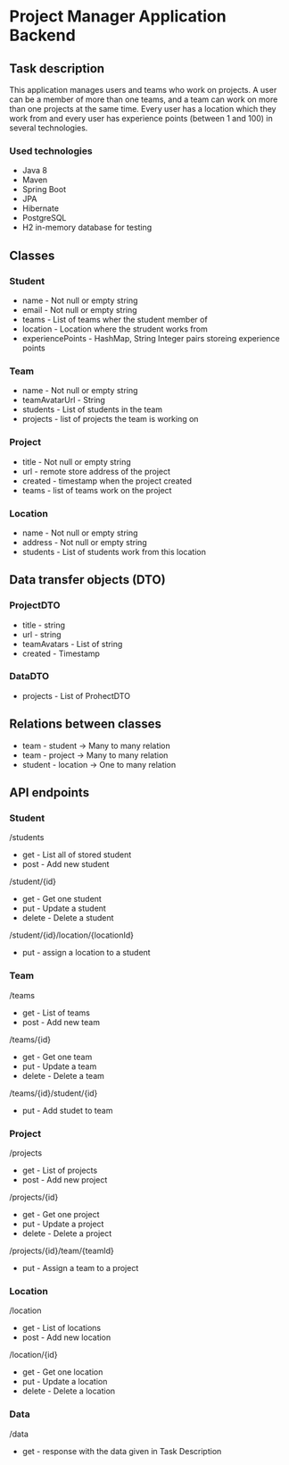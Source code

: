 # Project Manager Application Backend

## Task description

This application manages users and teams who work on projects. A user can be a member of more than one
teams, and a team can work on more than one projects at the same time. Every user has a location which they work from and every user has experience points (between 1 and 100) in several technologies.

### Used technologies

* Java 8
* Maven
* Spring Boot
* JPA
* Hibernate
* PostgreSQL
* H2 in-memory database for testing


## Classes

### Student


* name - Not null or empty string
* email - Not null or empty string
* teams - List of teams wher the student member of
* location - Location where the strudent works from
* experiencePoints - HashMap, String Integer pairs storeing experience points


### Team


* name - Not null or empty string
* teamAvatarUrl - String
* students - List of students in the team
* projects - list of projects the team is working on


### Project

* title - Not null or empty string
* url - remote store address of the project
* created - timestamp when the project created
* teams - list of teams work on the project


### Location

* name - Not null or empty string
* address - Not null or empty string
* students - List of students work from this location


## Data transfer objects (DTO)

### ProjectDTO

* title - string
* url - string
* teamAvatars - List of string
* created - Timestamp

### DataDTO

* projects - List of ProhectDTO


## Relations between classes

* team - student -> Many to many relation
* team - project -> Many to many relation
* student - location -> One to many relation

## API endpoints
### Student
/students

* get - List all of stored student
* post - Add new student

/student/{id}

* get - Get one student
* put - Update a student
* delete - Delete a student

/student/{id}/location/{locationId}

* put - assign a location to a student

### Team
/teams

* get - List of teams
* post - Add new team

/teams/{id}

* get - Get one team
* put - Update a team
* delete - Delete a team

/teams/{id}/student/{id}

* put - Add studet to team

### Project

/projects

* get - List of projects
* post - Add new project

/projects/{id}

* get - Get one project
* put - Update a project
* delete - Delete a project

/projects/{id}/team/{teamId}

* put - Assign a team to a project

### Location

/location

* get - List of locations
* post - Add new location

/location/{id}

* get - Get one location
* put - Update a location
* delete - Delete a location


### Data

/data

* get - response with the data given in Task Description

